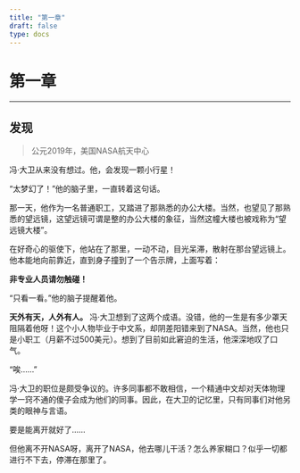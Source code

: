 ```yaml
---
title: "第一章"
draft: false
type: docs
---
```


# 第一章

----

## 发现

> 公元2019年，美国NASA航天中心

冯·大卫从来没有想过。他，会发现一颗小行星！

“太梦幻了！”他的脑子里，一直转着这句话。

那一天，他作为一名普通职工，又踏进了那熟悉的办公大楼。当然，也望见了那熟悉的望远镜，这望远镜可谓是整的办公大楼的象征，当然这幢大楼也被戏称为“望远镜大楼”。

在好奇心的驱使下，他站在了那里，一动不动，目光呆滞，散射在那台望远镜上。他本能地向前靠近，直到身子撞到了一个告示牌，上面写着：

**非专业人员请勿触碰！**

“只看一看。”他的脑子提醒着他。

**天外有天，人外有人。** 冯·大卫想到了这两个成语。没错，他的一生是有多少罩天阻隔着他呀！这个小人物毕业于中文系，却阴差阳错来到了NASA。当然，他也只是小职工（月薪不过500美元）。想到了目前如此窘迫的生活，他深深地叹了口气。

“唉……”

冯·大卫的职位是颇受争议的。许多同事都不敢相信，一个精通中文却对天体物理学一窍不通的傻子会成为他们的同事。因此，在大卫的记忆里，只有同事们对他另类的眼神与言语。

要是能离开就好了……

但他离不开NASA呀，离开了NASA，他去哪儿干活？怎么养家糊口？似乎一切都进行不下去，停滞在那里了。
